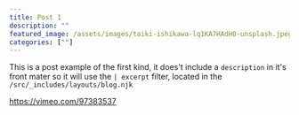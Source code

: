 ```yaml
---
title: Post 1
description: ""
featured_image: /assets/images/taiki-ishikawa-lq1KA7HAdH0-unsplash.jpeg
categories: [""]
---
```


This is a post example of the first kind, it does't include a `description` in it's front mater so it will use the `| excerpt` filter, located in the `/src/_includes/layouts/blog.njk`

https://vimeo.com/97383537
